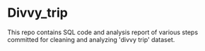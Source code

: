 # Divvy_trip
This repo contains SQL code and analysis report of various steps committed for cleaning and analyzing 'divvy trip' dataset.
